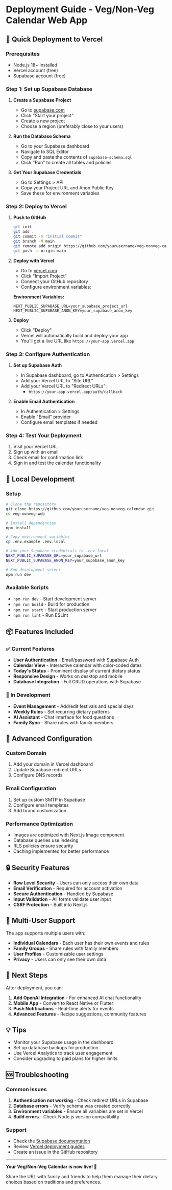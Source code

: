 # Deployment Guide - Veg/Non-Veg Calendar Web App

## 🚀 Quick Deployment to Vercel

### Prerequisites
- Node.js 18+ installed
- Vercel account (free)
- Supabase account (free)

### Step 1: Set up Supabase Database

1. **Create a Supabase Project**
   - Go to [supabase.com](https://supabase.com)
   - Click "Start your project"
   - Create a new project
   - Choose a region (preferably close to your users)

2. **Run the Database Schema**
   - Go to your Supabase dashboard
   - Navigate to SQL Editor
   - Copy and paste the contents of `supabase-schema.sql`
   - Click "Run" to create all tables and policies

3. **Get Your Supabase Credentials**
   - Go to Settings > API
   - Copy your Project URL and Anon Public Key
   - Save these for environment variables

### Step 2: Deploy to Vercel

1. **Push to GitHub**
   ```bash
   git init
   git add .
   git commit -m "Initial commit"
   git branch -M main
   git remote add origin https://github.com/yourusername/veg-nonveg-calendar.git
   git push -u origin main
   ```

2. **Deploy with Vercel**
   - Go to [vercel.com](https://vercel.com)
   - Click "Import Project"
   - Connect your GitHub repository
   - Configure environment variables:

   **Environment Variables:**
   ```
   NEXT_PUBLIC_SUPABASE_URL=your_supabase_project_url
   NEXT_PUBLIC_SUPABASE_ANON_KEY=your_supabase_anon_key
   ```

3. **Deploy**
   - Click "Deploy"
   - Vercel will automatically build and deploy your app
   - You'll get a live URL like `https://your-app.vercel.app`

### Step 3: Configure Authentication

1. **Set up Supabase Auth**
   - In Supabase dashboard, go to Authentication > Settings
   - Add your Vercel URL to "Site URL"
   - Add your Vercel URL to "Redirect URLs":
     - `https://your-app.vercel.app/auth/callback`

2. **Enable Email Authentication**
   - In Authentication > Settings
   - Enable "Email" provider
   - Configure email templates if needed

### Step 4: Test Your Deployment

1. Visit your Vercel URL
2. Sign up with an email
3. Check email for confirmation link
4. Sign in and test the calendar functionality

## 🔧 Local Development

### Setup
```bash
# Clone the repository
git clone https://github.com/yourusername/veg-nonveg-calendar.git
cd veg-nonveg-web

# Install dependencies
npm install

# Copy environment variables
cp .env.example .env.local

# Add your Supabase credentials to .env.local
NEXT_PUBLIC_SUPABASE_URL=your_supabase_url
NEXT_PUBLIC_SUPABASE_ANON_KEY=your_supabase_anon_key

# Run development server
npm run dev
```

### Available Scripts
- `npm run dev` - Start development server
- `npm run build` - Build for production
- `npm run start` - Start production server
- `npm run lint` - Run ESLint

## 📦 Features Included

### ✅ Current Features
- **User Authentication** - Email/password with Supabase Auth
- **Calendar View** - Interactive calendar with color-coded dates
- **Today's Status** - Prominent display of current dietary status
- **Responsive Design** - Works on desktop and mobile
- **Database Integration** - Full CRUD operations with Supabase

### 🔄 In Development
- **Event Management** - Add/edit festivals and special days
- **Weekly Rules** - Set recurring dietary patterns
- **AI Assistant** - Chat interface for food questions
- **Family Sync** - Share rules with family members

## 🌟 Advanced Configuration

### Custom Domain
1. Add your domain in Vercel dashboard
2. Update Supabase redirect URLs
3. Configure DNS records

### Email Configuration
1. Set up custom SMTP in Supabase
2. Configure email templates
3. Add brand customization

### Performance Optimization
- Images are optimized with Next.js Image component
- Database queries use indexing
- RLS policies ensure security
- Caching implemented for better performance

## 🔒 Security Features

- **Row Level Security** - Users can only access their own data
- **Email Verification** - Required for account activation
- **Secure Authentication** - Handled by Supabase
- **Input Validation** - All forms validate user input
- **CSRF Protection** - Built into Next.js

## 📱 Multi-User Support

The app supports multiple users with:
- **Individual Calendars** - Each user has their own events and rules
- **Family Groups** - Share rules with family members
- **User Profiles** - Customizable user settings
- **Privacy** - Users can only see their own data

## 🎯 Next Steps

After deployment, you can:
1. **Add OpenAI Integration** - For enhanced AI chat functionality
2. **Mobile App** - Convert to React Native or Flutter
3. **Push Notifications** - Real-time alerts for events
4. **Advanced Features** - Recipe suggestions, community features

## 💡 Tips

- Monitor your Supabase usage in the dashboard
- Set up database backups for production
- Use Vercel Analytics to track user engagement
- Consider upgrading to paid plans for higher limits

## 🆘 Troubleshooting

### Common Issues
1. **Authentication not working** - Check redirect URLs in Supabase
2. **Database errors** - Verify schema was created correctly
3. **Environment variables** - Ensure all variables are set in Vercel
4. **Build errors** - Check Node.js version compatibility

### Support
- Check the [Supabase documentation](https://supabase.com/docs)
- Review [Vercel deployment guides](https://vercel.com/docs)
- Create an issue in the GitHub repository

---

**Your Veg/Non-Veg Calendar is now live! 🎉**

Share the URL with family and friends to help them manage their dietary choices based on traditions and preferences.